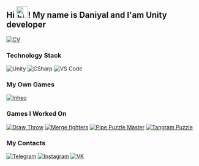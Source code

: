 ## Hi <img src="https://user-images.githubusercontent.com/1303154/88677602-1635ba80-d120-11ea-84d8-d263ba5fc3c0.gif" width="30" height="30" alt="hi">! My name is Daniyal and I'am Unity developer

[![CV](https://img.shields.io)](https://docs.google.com)

### Technology Stack

![Unity](https://img.shields.io/badge/-Unity-090909?style=for-the-badge&logo=unity)
![CSharp](https://img.shields.io/badge/-CSharp-090909?style=for-the-badge&logo=csharp&logoColor=37E1FF)
![VS Code](https://img.shields.io/badge/-VS_Code-090909?style=for-the-badge&logo=visualstudiocode&logoColor=007ACC)

### My Own Games

[![Inheo](https://img.shields.io/badge/-Inheo-090909?style=for-the-badge&logo=GooglePlay)](https://play.google.com/store/apps/developer?id=Inheo&hl=en&gl=US)

### Games I Worked On

[![Draw Throw](https://img.shields.io/badge/-Draw_Throw-090909?style=for-the-badge&logo=GooglePlay)](https://play.google.com/store/apps/details?id=com.Inheo.DrawThrow&hl=en&gl=US)
[![Merge fighters](https://img.shields.io/badge/-Merge_fighters-090909?style=for-the-badge&logo=GooglePlay)](https://play.google.com/store/apps/details?id=com.AgCh.MergeMaster&hl=en&gl=US)
[![Pipe Puzzle Master](https://img.shields.io/badge/-Pipe_Puzzle_Master-090909?style=for-the-badge&logo=GooglePlay)](https://play.google.com/store/apps/details?id=com.NdGames.SmartPipes&hl=en&gl=US)
[![Tangram Puzzle](https://img.shields.io/badge/-Tangram_Puzzle-090909?style=for-the-badge&logo=GooglePlay)](https://play.google.com/store/apps/details?id=com.Ndgames.Tangrampuzzl&hl=en&gl=US)

### My Contacts

[![Telegram](https://img.shields.io/badge/-Telegram-090909?style=for-the-badge&logo=telegram)](https://t.me/dan8_8)
[![Instagram](https://img.shields.io/badge/-Instagram-090909?style=for-the-badge&logo=instagram&logoColor=CC397B)](https://www.instagram.com/daniyal8_8/)
[![VK](https://img.shields.io/badge/-VK-090909?style=for-the-badge&logo=vk&logoColor=318CE7)](https://vk.com/daniyal88i)
